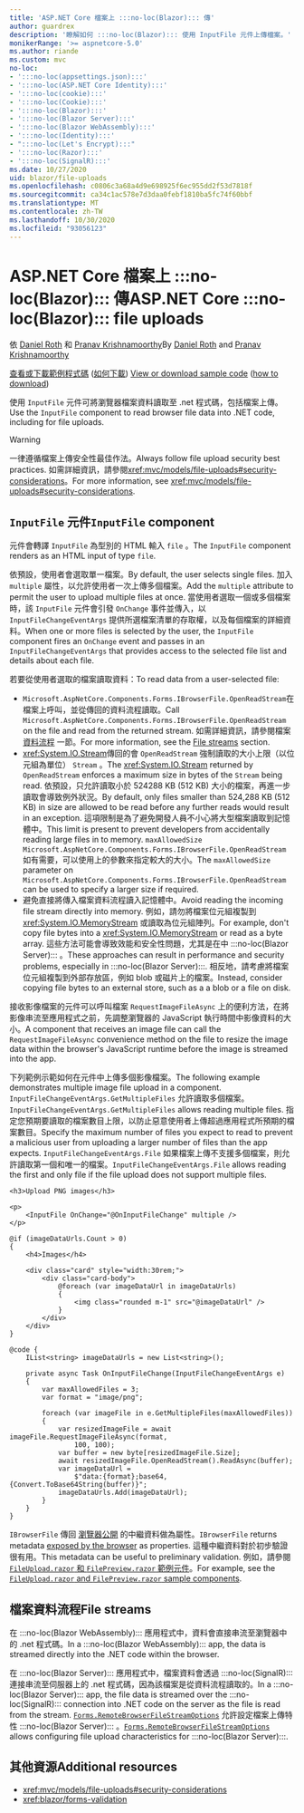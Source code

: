 ```yaml
---
title: 'ASP.NET Core 檔案上 :::no-loc(Blazor)::: 傳'
author: guardrex
description: '瞭解如何 :::no-loc(Blazor)::: 使用 InputFile 元件上傳檔案。'
monikerRange: '>= aspnetcore-5.0'
ms.author: riande
ms.custom: mvc
no-loc:
- ':::no-loc(appsettings.json):::'
- ':::no-loc(ASP.NET Core Identity):::'
- ':::no-loc(cookie):::'
- ':::no-loc(Cookie):::'
- ':::no-loc(Blazor):::'
- ':::no-loc(Blazor Server):::'
- ':::no-loc(Blazor WebAssembly):::'
- ':::no-loc(Identity):::'
- ":::no-loc(Let's Encrypt):::"
- ':::no-loc(Razor):::'
- ':::no-loc(SignalR):::'
ms.date: 10/27/2020
uid: blazor/file-uploads
ms.openlocfilehash: c0806c3a68a4d9e698925f6ec955dd2f53d7818f
ms.sourcegitcommit: ca34c1ac578e7d3daa0febf1810ba5fc74f60bbf
ms.translationtype: MT
ms.contentlocale: zh-TW
ms.lasthandoff: 10/30/2020
ms.locfileid: "93056123"
---
```

# <a name="aspnet-core-no-locblazor-file-uploads"></a><span data-ttu-id="44c67-103">ASP.NET Core 檔案上 :::no-loc(Blazor)::: 傳</span><span class="sxs-lookup"><span data-stu-id="44c67-103">ASP.NET Core :::no-loc(Blazor)::: file uploads</span></span>

<span data-ttu-id="44c67-104">依 [Daniel Roth](https://github.com/danroth27) 和 [Pranav Krishnamoorthy](https://github.com/pranavkm)</span><span class="sxs-lookup"><span data-stu-id="44c67-104">By [Daniel Roth](https://github.com/danroth27) and [Pranav Krishnamoorthy](https://github.com/pranavkm)</span></span>

<span data-ttu-id="44c67-105">[查看或下載範例程式碼](https://github.com/dotnet/AspNetCore.Docs/tree/master/aspnetcore/blazor/file-uploads/samples/) ([如何下載](xref:index#how-to-download-a-sample)) </span><span class="sxs-lookup"><span data-stu-id="44c67-105">[View or download sample code](https://github.com/dotnet/AspNetCore.Docs/tree/master/aspnetcore/blazor/file-uploads/samples/) ([how to download](xref:index#how-to-download-a-sample))</span></span>

<span data-ttu-id="44c67-106">使用 `InputFile` 元件可將瀏覽器檔案資料讀取至 .net 程式碼，包括檔案上傳。</span><span class="sxs-lookup"><span data-stu-id="44c67-106">Use the `InputFile` component to read browser file data into .NET code, including for file uploads.</span></span>

> [!WARNING]
> <span data-ttu-id="44c67-107">一律遵循檔案上傳安全性最佳作法。</span><span class="sxs-lookup"><span data-stu-id="44c67-107">Always follow file upload security best practices.</span></span> <span data-ttu-id="44c67-108">如需詳細資訊，請參閱<xref:mvc/models/file-uploads#security-considerations>。</span><span class="sxs-lookup"><span data-stu-id="44c67-108">For more information, see <xref:mvc/models/file-uploads#security-considerations>.</span></span>

## <a name="inputfile-component"></a><span data-ttu-id="44c67-109">`InputFile` 元件</span><span class="sxs-lookup"><span data-stu-id="44c67-109">`InputFile` component</span></span>

<span data-ttu-id="44c67-110">元件會轉譯 `InputFile` 為型別的 HTML 輸入 `file` 。</span><span class="sxs-lookup"><span data-stu-id="44c67-110">The `InputFile` component renders as an HTML input of type `file`.</span></span>

<span data-ttu-id="44c67-111">依預設，使用者會選取單一檔案。</span><span class="sxs-lookup"><span data-stu-id="44c67-111">By default, the user selects single files.</span></span> <span data-ttu-id="44c67-112">加入 `multiple` 屬性，以允許使用者一次上傳多個檔案。</span><span class="sxs-lookup"><span data-stu-id="44c67-112">Add the `multiple` attribute to permit the user to upload multiple files at once.</span></span> <span data-ttu-id="44c67-113">當使用者選取一個或多個檔案時，該 `InputFile` 元件會引發 `OnChange` 事件並傳入，以 `InputFileChangeEventArgs` 提供所選檔案清單的存取權，以及每個檔案的詳細資料。</span><span class="sxs-lookup"><span data-stu-id="44c67-113">When one or more files is selected by the user, the `InputFile` component fires an `OnChange` event and passes in an `InputFileChangeEventArgs` that provides access to the selected file list and details about each file.</span></span>

<span data-ttu-id="44c67-114">若要從使用者選取的檔案讀取資料：</span><span class="sxs-lookup"><span data-stu-id="44c67-114">To read data from a user-selected file:</span></span>

* <span data-ttu-id="44c67-115">`Microsoft.AspNetCore.Components.Forms.IBrowserFile.OpenReadStream`在檔案上呼叫，並從傳回的資料流程讀取。</span><span class="sxs-lookup"><span data-stu-id="44c67-115">Call `Microsoft.AspNetCore.Components.Forms.IBrowserFile.OpenReadStream` on the file and read from the returned stream.</span></span> <span data-ttu-id="44c67-116">如需詳細資訊，請參閱檔案 [資料流程](#file-streams) 一節。</span><span class="sxs-lookup"><span data-stu-id="44c67-116">For more information, see the [File streams](#file-streams) section.</span></span>
* <span data-ttu-id="44c67-117"><xref:System.IO.Stream>傳回的會 `OpenReadStream` 強制讀取的大小上限（以位元組為單位） `Stream` 。</span><span class="sxs-lookup"><span data-stu-id="44c67-117">The <xref:System.IO.Stream> returned by `OpenReadStream` enforces a maximum size in bytes of the `Stream` being read.</span></span> <span data-ttu-id="44c67-118">依預設，只允許讀取小於 524288 KB (512 KB) 大小的檔案，再進一步讀取會導致例外狀況。</span><span class="sxs-lookup"><span data-stu-id="44c67-118">By default, only files smaller than 524,288 KB (512 KB) in size are allowed to be read before any further reads would result in an exception.</span></span> <span data-ttu-id="44c67-119">這項限制是為了避免開發人員不小心將大型檔案讀取到記憶體中。</span><span class="sxs-lookup"><span data-stu-id="44c67-119">This limit is present to prevent developers from accidentally reading large files in to memory.</span></span> <span data-ttu-id="44c67-120">`maxAllowedSize` `Microsoft.AspNetCore.Components.Forms.IBrowserFile.OpenReadStream` 如有需要，可以使用上的參數來指定較大的大小。</span><span class="sxs-lookup"><span data-stu-id="44c67-120">The `maxAllowedSize` parameter on `Microsoft.AspNetCore.Components.Forms.IBrowserFile.OpenReadStream` can be used to specify a larger size if required.</span></span>
* <span data-ttu-id="44c67-121">避免直接將傳入檔案資料流程讀入記憶體中。</span><span class="sxs-lookup"><span data-stu-id="44c67-121">Avoid reading the incoming file stream directly into memory.</span></span> <span data-ttu-id="44c67-122">例如，請勿將檔案位元組複製到 <xref:System.IO.MemoryStream> 或讀取為位元組陣列。</span><span class="sxs-lookup"><span data-stu-id="44c67-122">For example, don't copy file bytes into a <xref:System.IO.MemoryStream> or read as a byte array.</span></span> <span data-ttu-id="44c67-123">這些方法可能會導致效能和安全性問題，尤其是在中 :::no-loc(Blazor Server)::: 。</span><span class="sxs-lookup"><span data-stu-id="44c67-123">These approaches can result in performance and security problems, especially in :::no-loc(Blazor Server):::.</span></span> <span data-ttu-id="44c67-124">相反地，請考慮將檔案位元組複製到外部存放區，例如 blob 或磁片上的檔案。</span><span class="sxs-lookup"><span data-stu-id="44c67-124">Instead, consider copying file bytes to an external store, such as a a blob or a file on disk.</span></span>

<span data-ttu-id="44c67-125">接收影像檔案的元件可以呼叫檔案 `RequestImageFileAsync` 上的便利方法，在將影像串流至應用程式之前，先調整瀏覽器的 JavaScript 執行時間中影像資料的大小。</span><span class="sxs-lookup"><span data-stu-id="44c67-125">A component that receives an image file can call the `RequestImageFileAsync` convenience method on the file to resize the image data within the browser's JavaScript runtime before the image is streamed into the app.</span></span>

<span data-ttu-id="44c67-126">下列範例示範如何在元件中上傳多個影像檔案。</span><span class="sxs-lookup"><span data-stu-id="44c67-126">The following example demonstrates multiple image file upload in a component.</span></span> <span data-ttu-id="44c67-127">`InputFileChangeEventArgs.GetMultipleFiles` 允許讀取多個檔案。</span><span class="sxs-lookup"><span data-stu-id="44c67-127">`InputFileChangeEventArgs.GetMultipleFiles` allows reading multiple files.</span></span> <span data-ttu-id="44c67-128">指定您預期要讀取的檔案數目上限，以防止惡意使用者上傳超過應用程式所預期的檔案數目。</span><span class="sxs-lookup"><span data-stu-id="44c67-128">Specify the maximum number of files you expect to read to prevent a malicious user from uploading a larger number of files than the app expects.</span></span> <span data-ttu-id="44c67-129">`InputFileChangeEventArgs.File` 如果檔案上傳不支援多個檔案，則允許讀取第一個和唯一的檔案。</span><span class="sxs-lookup"><span data-stu-id="44c67-129">`InputFileChangeEventArgs.File` allows reading the first and only file if the file upload does not support multiple files.</span></span>

```razor
<h3>Upload PNG images</h3>

<p>
    <InputFile OnChange="@OnInputFileChange" multiple />
</p>

@if (imageDataUrls.Count > 0)
{
    <h4>Images</h4>

    <div class="card" style="width:30rem;">
        <div class="card-body">
            @foreach (var imageDataUrl in imageDataUrls)
            {
                <img class="rounded m-1" src="@imageDataUrl" />
            }
        </div>
    </div>
}

@code {
    IList<string> imageDataUrls = new List<string>();

    private async Task OnInputFileChange(InputFileChangeEventArgs e)
    {
        var maxAllowedFiles = 3;
        var format = "image/png";

        foreach (var imageFile in e.GetMultipleFiles(maxAllowedFiles))
        {
            var resizedImageFile = await imageFile.RequestImageFileAsync(format, 
                100, 100);
            var buffer = new byte[resizedImageFile.Size];
            await resizedImageFile.OpenReadStream().ReadAsync(buffer);
            var imageDataUrl = 
                $"data:{format};base64,{Convert.ToBase64String(buffer)}";
            imageDataUrls.Add(imageDataUrl);
        }
    }
}
```

<span data-ttu-id="44c67-130">`IBrowserFile` 傳回 [瀏覽器公開](https://developer.mozilla.org/docs/Web/API/File#Instance_properties) 的中繼資料做為屬性。</span><span class="sxs-lookup"><span data-stu-id="44c67-130">`IBrowserFile` returns metadata [exposed by the browser](https://developer.mozilla.org/docs/Web/API/File#Instance_properties) as properties.</span></span> <span data-ttu-id="44c67-131">這種中繼資料對於初步驗證很有用。</span><span class="sxs-lookup"><span data-stu-id="44c67-131">This metadata can be useful to preliminary validation.</span></span> <span data-ttu-id="44c67-132">例如，請參閱[ `FileUpload.razor` 和 `FilePreview.razor` 範例元件](https://github.com/dotnet/AspNetCore.Docs/tree/master/aspnetcore/blazor/file-uploads/samples/)。</span><span class="sxs-lookup"><span data-stu-id="44c67-132">For example, see the [`FileUpload.razor` and `FilePreview.razor` sample components](https://github.com/dotnet/AspNetCore.Docs/tree/master/aspnetcore/blazor/file-uploads/samples/).</span></span>

## <a name="file-streams"></a><span data-ttu-id="44c67-133">檔案資料流程</span><span class="sxs-lookup"><span data-stu-id="44c67-133">File streams</span></span>

<span data-ttu-id="44c67-134">在 :::no-loc(Blazor WebAssembly)::: 應用程式中，資料會直接串流至瀏覽器中的 .net 程式碼。</span><span class="sxs-lookup"><span data-stu-id="44c67-134">In a :::no-loc(Blazor WebAssembly)::: app, the data is streamed directly into the .NET code within the browser.</span></span>

<span data-ttu-id="44c67-135">在 :::no-loc(Blazor Server)::: 應用程式中，檔案資料會透過 :::no-loc(SignalR)::: 連接串流至伺服器上的 .net 程式碼，因為該檔案是從資料流程讀取的。</span><span class="sxs-lookup"><span data-stu-id="44c67-135">In a :::no-loc(Blazor Server)::: app, the file data is streamed over the :::no-loc(SignalR)::: connection into .NET code on the server as the file is read from the stream.</span></span> <span data-ttu-id="44c67-136">[`Forms.RemoteBrowserFileStreamOptions`](https://github.com/dotnet/aspnetcore/blob/master/src/Components/Web/src/Forms/InputFile/RemoteBrowserFileStreamOptions.cs) 允許設定檔案上傳特性 :::no-loc(Blazor Server)::: 。</span><span class="sxs-lookup"><span data-stu-id="44c67-136">[`Forms.RemoteBrowserFileStreamOptions`](https://github.com/dotnet/aspnetcore/blob/master/src/Components/Web/src/Forms/InputFile/RemoteBrowserFileStreamOptions.cs) allows configuring file upload characteristics for :::no-loc(Blazor Server):::.</span></span>

## <a name="additional-resources"></a><span data-ttu-id="44c67-137">其他資源</span><span class="sxs-lookup"><span data-stu-id="44c67-137">Additional resources</span></span>

* <xref:mvc/models/file-uploads#security-considerations>
* <xref:blazor/forms-validation>
